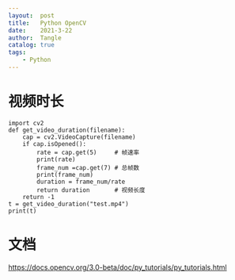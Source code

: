 ```yaml
---
layout:  post
title:   Python OpenCV
date:    2021-3-22
author:  Tangle
catalog: true
tags:
    - Python
---
```

      
# 视频时长
      
```
import cv2
def get_video_duration(filename):
    cap = cv2.VideoCapture(filename)
    if cap.isOpened():
        rate = cap.get(5)     # 帧速率
        print(rate)
        frame_num =cap.get(7) # 总帧数
        print(frame_num)
        duration = frame_num/rate
        return duration       # 视频长度
    return -1
t = get_video_duration("test.mp4")
print(t)
```

# 文档

<https://docs.opencv.org/3.0-beta/doc/py_tutorials/py_tutorials.html>
